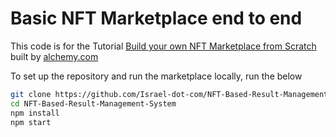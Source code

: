 # Basic NFT Marketplace end to end

This code is for the Tutorial [Build your own NFT Marketplace from Scratch](https://docs.alchemy.com/alchemy/) built by [alchemy.com](https://alchemy.com)

To set up the repository and run the marketplace locally, run the below
```bash
git clone https://github.com/Israel-dot-com/NFT-Based-Result-Management-System
cd NFT-Based-Result-Management-System
npm install
npm start
```